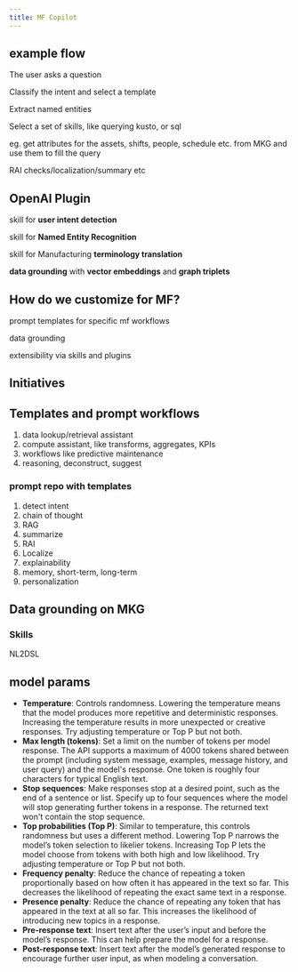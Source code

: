```yaml
---
title: MF Copilot
---
```


## example flow 

The user asks a question

Classify the intent and select a template 

Extract named entities 

Select a set of skills, like querying kusto, or sql 

eg. get attributes for the assets, shifts, people, schedule etc. from MKG and use them to fill the query

RAI checks/localization/summary etc 

## OpenAI Plugin 

skill for **user intent detection**

skill for **Named Entity Recognition** 

skill for Manufacturing **terminology translation**

**data grounding** with **vector embeddings** and **graph triplets**


## How do we customize for MF?

prompt templates for specific mf workflows 

data grounding 

extensibility via skills and plugins 

## Initiatives 

## Templates and prompt workflows 

1. data lookup/retrieval assistant 
2. compute assistant, like transforms, aggregates, KPIs
3. workflows like predictive maintenance
4. reasoning, deconstruct, suggest 

### prompt repo with templates
1. detect intent
2. chain of thought 
3. RAG
4. summarize
5. RAI
6. Localize
7. explainability 
8. memory, short-term, long-term
9. personalization


## Data grounding on MKG

### Skills

NL2DSL




## model params 

- **Temperature**: Controls randomness. Lowering the temperature means that the model produces more repetitive and deterministic responses. Increasing the temperature results in more unexpected or creative responses. Try adjusting temperature or Top P but not both.
- **Max length (tokens)**: Set a limit on the number of tokens per model response. The API supports a maximum of 4000 tokens shared between the prompt (including system message, examples, message history, and user query) and the model's response. One token is roughly four characters for typical English text.
- **Stop sequences**: Make responses stop at a desired point, such as the end of a sentence or list. Specify up to four sequences where the model will stop generating further tokens in a response. The returned text won't contain the stop sequence.
- **Top probabilities (Top P)**: Similar to temperature, this controls randomness but uses a different method. Lowering Top P narrows the model’s token selection to likelier tokens. Increasing Top P lets the model choose from tokens with both high and low likelihood. Try adjusting temperature or Top P but not both.
- **Frequency penalty**: Reduce the chance of repeating a token proportionally based on how often it has appeared in the text so far. This decreases the likelihood of repeating the exact same text in a response.
- **Presence penalty**: Reduce the chance of repeating any token that has appeared in the text at all so far. This increases the likelihood of introducing new topics in a response.
- **Pre-response text**: Insert text after the user’s input and before the model’s response. This can help prepare the model for a response.
- **Post-response text**: Insert text after the model’s generated response to encourage further user input, as when modeling a conversation.